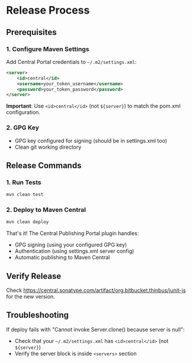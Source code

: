 # Release Process

## Prerequisites

### 1. Configure Maven Settings
Add Central Portal credentials to `~/.m2/settings.xml`:
```xml
<server>
    <id>central</id>
    <username>your_token_username</username>
    <password>your_token_password</password>
</server>
```
**Important**: Use `<id>central</id>` (not `${server}`) to match the pom.xml configuration.

### 2. GPG Key
- GPG key configured for signing (should be in settings.xml too)
- Clean git working directory

## Release Commands

### 1. Run Tests
```bash
mvn clean test
```

### 2. Deploy to Maven Central
```bash
mvn clean deploy
```

That's it! The Central Publishing Portal plugin handles:
- GPG signing (using your configured GPG key)
- Authentication (using settings.xml server config)
- Automatic publishing to Maven Central

## Verify Release
Check https://central.sonatype.com/artifact/org.bitbucket.thinbus/junit-js for the new version.

## Troubleshooting
If deploy fails with "Cannot invoke Server.clone() because server is null":
- Check that your `~/.m2/settings.xml` has `<id>central</id>` (not `${server}`)
- Verify the server block is inside `<servers>` section
